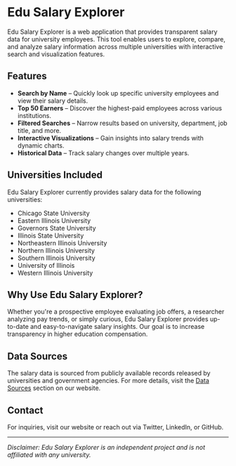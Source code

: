 # Edu Salary Explorer

Edu Salary Explorer is a web application that provides transparent salary data for university employees. This tool enables users to explore, compare, and analyze salary information across multiple universities with interactive search and visualization features.

## Features

- **Search by Name** – Quickly look up specific university employees and view their salary details.
- **Top 50 Earners** – Discover the highest-paid employees across various institutions.
- **Filtered Searches** – Narrow results based on university, department, job title, and more.
- **Interactive Visualizations** – Gain insights into salary trends with dynamic charts.
- **Historical Data** – Track salary changes over multiple years.

## Universities Included

Edu Salary Explorer currently provides salary data for the following universities:
- Chicago State University
- Eastern Illinois University
- Governors State University
- Illinois State University
- Northeastern Illinois University
- Northern Illinois University
- Southern Illinois University
- University of Illinois
- Western Illinois University

## Why Use Edu Salary Explorer?

Whether you're a prospective employee evaluating job offers, a researcher analyzing pay trends, or simply curious, Edu Salary Explorer provides up-to-date and easy-to-navigate salary insights. Our goal is to increase transparency in higher education compensation.

## Data Sources

The salary data is sourced from publicly available records released by universities and government agencies. For more details, visit the [Data Sources](#) section on our website.

## Contact

For inquiries, visit our website or reach out via Twitter, LinkedIn, or GitHub.

---
*Disclaimer: Edu Salary Explorer is an independent project and is not affiliated with any university.*
